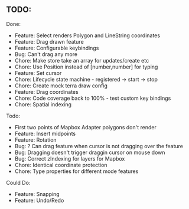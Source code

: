 ## TODO:

Done:

- Feature: Select renders Polygon and LineString coordinates
- Feature: Drag drawn feature
- Feature: Configurable keybindings
- Bug: Can't drag any more
- Chore: Make store take an array for updates/create etc
- Chore: Use Position instead of [number,number] for typing
- Feature: Set cursor
- Chore: Lifecycle state machine - registered -> start -> stop
- Chore: Create mock terra draw config
- Feature: Drag coordinates
- Chore: Code coverage back to 100% - test custom key bindings
- Chore: Spatial indexing

Todo:

- First two points of Mapbox Adapter polygons don't render
- Feature: Insert midpoints
- Feature: Rotation
- Bug: ? Can drag feature when cursor is not dragging over the feature
- Bug: Dragging doesn't trigger draggin cursor on mouse down
- Bug: Correct zIndexing for layers for Mapbox
- Chore: Identical coordinate protection
- Chore: Type properties for different mode features

Could Do:

- Feature: Snapping
- Feature: Undo/Redo
